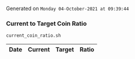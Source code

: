 Generated on `Monday 04-October-2021 at 09:39:44`

### Current to Target Coin Ratio
`current_coin_ratio.sh`

Date|Current|Target|Ratio
---|---|---|---
